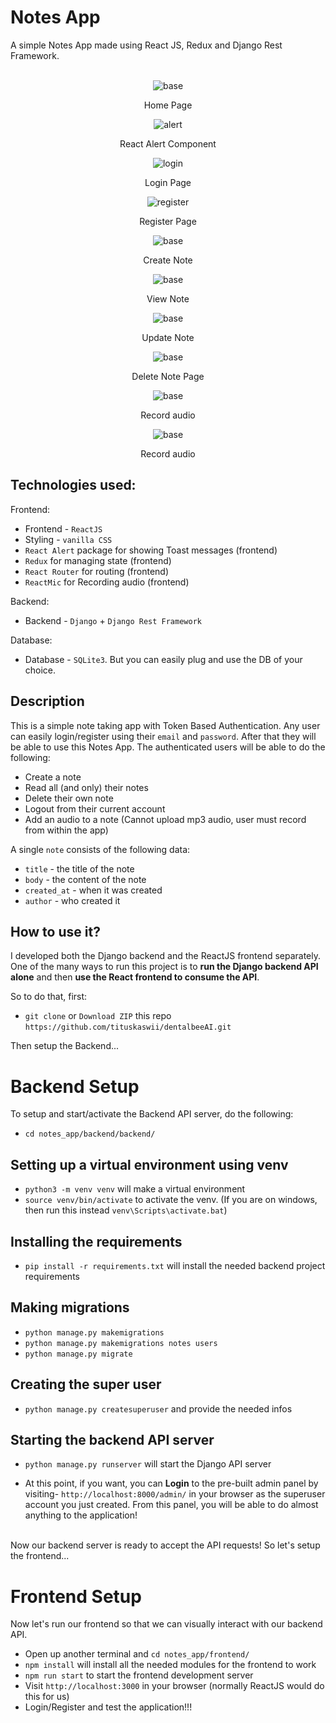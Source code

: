 # Notes App
A simple Notes App made using React JS, Redux and Django Rest Framework.

<br/>

<div align="center"><img src="https://i.ibb.co/ZVh1f3m/Dashboard.png" alt="base" border="0"><p>Home Page</p></div>

<div align="center"><img src="https://ibb.co/8dHv5Hj" alt="alert" border="0"><p>React Alert Component</p></div>

<div align="center"><img src="https://ibb.co/svWDnD1" alt="login" border="0"><p>Login Page</p></div>

<div align="center"><img src="https://ibb.co/Ph1HKLw" alt="register" border="0"><p>Register Page</p></div>

<div align="center"><img src="https://ibb.co/BCDLYRX" alt="base" border="0"><p>Create Note</p></div>

<div align="center"><img src="https://ibb.co/zZ96kQn" alt="base" border="0"><p>View Note</p></div>

<div align="center"><img src="https://ibb.co/MVS8hJR" alt="base" border="0"><p>Update Note</p></div>

<div align="center"><img src="https://ibb.co/SPKX8bk" alt="base" border="0"><p>Delete Note Page</p></div>

<div align="center"><img src="https://ibb.co/9W2c8jT" alt="base" border="0"><p>Record audio</p></div>

<div align="center"><img src="https://ibb.co/Cv1gTZD" alt="base" border="0"><p>Record audio</p></div>

## Technologies used:

Frontend:
- Frontend - `ReactJS`
- Styling - `vanilla CSS`
- `React Alert` package for showing Toast messages (frontend)
- `Redux` for managing state (frontend)
- `React Router` for routing (frontend)
- `ReactMic` for Recording audio (frontend)

Backend:
- Backend - `Django` + `Django Rest Framework`

Database:
- Database - `SQLite3`. But you can easily plug and use the DB of your choice.

## Description

This is a simple note taking app with Token Based Authentication. Any user can easily login/register using their `email` and `password`. After that they will be able to use this Notes App. The authenticated users will be able to do the following:

- Create a note
- Read all (and only) their notes
- Delete their own note
- Logout from their current account
- Add an audio to a note (Cannot upload mp3 audio, user must record from within the app)

A single `note` consists of the following data:

- `title` - the title of the note
- `body` - the content of the note
- `created_at` - when it was created
- `author` - who created it

## How to use it?

I developed both the Django backend and the ReactJS frontend separately.
One of the many ways to run this project is to **run the Django backend API alone** and then **use the React frontend to consume the API**.

So to do that, first:

- `git clone` or `Download ZIP` this repo `https://github.com/tituskaswii/dentalbeeAI.git`

Then setup the Backend...

# Backend Setup

To setup and start/activate the Backend API server, do the following:

- `cd notes_app/backend/backend/`

## Setting up a virtual environment using venv
- `python3 -m venv venv` will make a virtual environment
- `source venv/bin/activate` to activate the venv. (If you are on windows, then run this instead `venv\Scripts\activate.bat`)

## Installing the requirements
- `pip install -r requirements.txt` will install the needed backend project requirements

## Making migrations
- `python manage.py makemigrations`
- `python manage.py makemigrations notes users`
- `python manage.py migrate`

## Creating the super user
- `python manage.py createsuperuser` and provide the needed infos

## Starting the backend API server
- `python manage.py runserver` will start the Django API server

- At this point, if you want, you can **Login** to the pre-built admin panel by visiting- `http://localhost:8000/admin/` in your browser as the superuser account you just created. From this panel, you will be able to do almost anything to the application!

<br/>
Now our backend server is ready to accept the API requests! So let's setup the frontend...
<br/>

# Frontend Setup

Now let's run our frontend so that we can visually interact with our backend API.

- Open up another terminal and `cd notes_app/frontend/`
- `npm install` will install all the needed modules for the frontend to work
- `npm run start` to start the frontend development server
- Visit `http://localhost:3000` in your browser (normally ReactJS would do this for us)
- Login/Register and test the application!!!
